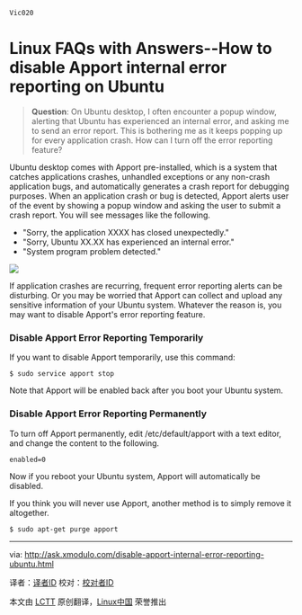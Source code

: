     Vic020

Linux FAQs with Answers--How to disable Apport internal error reporting on Ubuntu
================================================================================
> **Question**: On Ubuntu desktop, I often encounter a popup window, alerting that Ubuntu has experienced an internal error, and asking me to send an error report. This is bothering me as it keeps popping up for every application crash. How can I turn off the error reporting feature? 

Ubuntu desktop comes with Apport pre-installed, which is a system that catches applications crashes, unhandled exceptions or any non-crash application bugs, and automatically generates a crash report for debugging purposes. When an application crash or bug is detected, Apport alerts user of the event by showing a popup window and asking the user to submit a crash report. You will see messages like the following.

- "Sorry, the application XXXX has closed unexpectedly."
- "Sorry, Ubuntu XX.XX has experienced an internal error."
- "System program problem detected." 

![](https://farm9.staticflickr.com/8635/15688551119_708b23b12a_z.jpg)

If application crashes are recurring, frequent error reporting alerts can be disturbing. Or you may be worried that Apport can collect and upload any sensitive information of your Ubuntu system. Whatever the reason is, you may want to disable Apport's error reporting feature.

### Disable Apport Error Reporting Temporarily ###

If you want to disable Apport temporarily, use this command:

    $ sudo service apport stop 

Note that Apport will be enabled back after you boot your Ubuntu system.

### Disable Apport Error Reporting Permanently ###

To turn off Apport permanently, edit /etc/default/apport with a text editor, and change the content to the following.

    enabled=0

Now if you reboot your Ubuntu system, Apport will automatically be disabled.

If you think you will never use Apport, another method is to simply remove it altogether.

    $ sudo apt-get purge apport 

--------------------------------------------------------------------------------

via: http://ask.xmodulo.com/disable-apport-internal-error-reporting-ubuntu.html

译者：[译者ID](https://github.com/译者ID)
校对：[校对者ID](https://github.com/校对者ID)

本文由 [LCTT](https://github.com/LCTT/TranslateProject) 原创翻译，[Linux中国](http://linux.cn/) 荣誉推出
